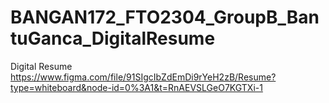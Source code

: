 # BANGAN172_FTO2304_GroupB_BantuGanca_DigitalResume
Digital Resume
https://www.figma.com/file/91SIgcIbZdEmDi9rYeH2zB/Resume?type=whiteboard&node-id=0%3A1&t=RnAEVSLGeO7KGTXi-1
 
